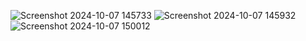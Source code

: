 ![Screenshot 2024-10-07 145733](https://github.com/user-attachments/assets/001f80d3-2b3d-4bdd-9682-27810fb89bca)
![Screenshot 2024-10-07 145932](https://github.com/user-attachments/assets/0213f530-2ece-4167-8008-4abd22dedcaf)
![Screenshot 2024-10-07 150012](https://github.com/user-attachments/assets/b3507aec-4e03-463c-acb8-b213da606685)
